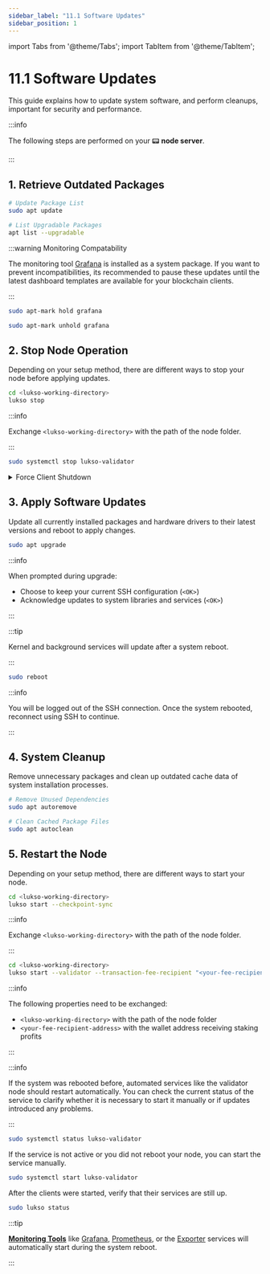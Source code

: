 ```yaml
---
sidebar_label: "11.1 Software Updates"
sidebar_position: 1
---
```


import Tabs from '@theme/Tabs';
import TabItem from '@theme/TabItem';

# 11.1 Software Updates

This guide explains how to update system software, and perform cleanups, important for security and performance.

:::info

The following steps are performed on your 📟 **node server**.

:::

## 1. Retrieve Outdated Packages

```sh
# Update Package List
sudo apt update

# List Upgradable Packages
apt list --upgradable
```

:::warning Monitoring Compatability

The monitoring tool [Grafana](/docs/guides/monitoring/grafana.md) is installed as a system package. If you want to prevent incompatibilities, its recommended to pause these updates until the latest dashboard templates are available for your blockchain clients.

:::

<Tabs >
  <TabItem value="hold" label="Pause Grafana Updates" default>

```sh
sudo apt-mark hold grafana
```

</TabItem> <TabItem value="unhold" label="Resume Grafana Updates">

```sh
sudo apt-mark unhold grafana
```

</TabItem>
</Tabs>

## 2. Stop Node Operation

Depending on your setup method, there are different ways to stop your node before applying updates.

<Tabs groupId="setup">
  <TabItem value="cli" label="LUKSO CLI" default>

```sh
cd <lukso-working-directory>
lukso stop
```

:::info

Exchange `<lukso-working-directory>` with the path of the node folder.

:::

</TabItem> <TabItem value="automation" label="Service Automation">

```sh
sudo systemctl stop lukso-validator
```

</TabItem>
</Tabs>

<details>
<summary>Force Client Shutdown</summary>

<Tabs>
<TabItem value="geth" label="Geth">

```sh
sudo pkill geth
```

</TabItem> <TabItem value="erigon" label="Erigon">

```sh
sudo pkill erigon
```

</TabItem> <TabItem value="nethermind" label="Nethermind">

```sh
sudo pkill nethermind
```

</TabItem> <TabItem value="besu" label="Besu">

```sh
sudo pkill besu
```

</TabItem> <TabItem value="teku" label="Teku">

```sh
sudo pkill teku
```

</TabItem> <TabItem value="nimbus2" label="Nimbus-Eth2">

```sh
sudo pkill nimbus_beacon_node
sudo pkill nimbus_validator_client
```

</TabItem> <TabItem value="lighthouse" label="Lighthouse">

```sh
sudo pkill lighthouse
```

:::tip

The Lighthouse client uses a single binary for both the consensus and validator processes.

:::

</TabItem> <TabItem value="prysm" label="Prysm">

```sh
sudo pkill prysm
sudo pkill validator
```

</TabItem>
</Tabs>

</details>

## 3. Apply Software Updates

Update all currently installed packages and hardware drivers to their latest versions and reboot to apply changes.

```sh
sudo apt upgrade
```

:::info

When prompted during upgrade:

- Choose to keep your current SSH configuration (`<OK>`)
- Acknowledge updates to system libraries and services (`<OK>`)

:::

:::tip

Kernel and background services will update after a system reboot.

:::

```sh
sudo reboot
```

:::info

You will be logged out of the SSH connection. Once the system rebooted, reconnect using SSH to continue.

:::

## 4. System Cleanup

Remove unnecessary packages and clean up outdated cache data of system installation processes.

```sh
# Remove Unused Dependencies
sudo apt autoremove

# Clean Cached Package Files
sudo apt autoclean
```

## 5. Restart the Node

Depending on your setup method, there are different ways to start your node.

<Tabs groupId="setup">
  <TabItem value="clinode" label="LUKSO CLI Node" default>

```sh
cd <lukso-working-directory>
lukso start --checkpoint-sync
```

:::info

Exchange `<lukso-working-directory>` with the path of the node folder.

:::

</TabItem> <TabItem value="clivalidator" label="LUKSO CLI Validator" default>

```sh
cd <lukso-working-directory>
lukso start --validator --transaction-fee-recipient "<your-fee-recipient-address>" --checkpoint-sync
```

:::info

The following properties need to be exchanged:

- `<lukso-working-directory>` with the path of the node folder
- `<your-fee-recipient-address>` with the wallet address receiving staking profits

:::

</TabItem> <TabItem value="automation" label="Service Automation">

:::info

If the system was rebooted before, automated services like the validator node should restart automatically. You can check the current status of the service to clarify whether it is necessary to start it manually or if updates introduced any problems.

:::

```sh
sudo systemctl status lukso-validator
```

If the service is not active or you did not reboot your node, you can start the service manually.

```sh
sudo systemctl start lukso-validator
```

</TabItem>
</Tabs>

After the clients were started, verify that their services are still up.

```sh
sudo lukso status
```

:::tip

[**Monitoring Tools**](/docs/theory/node-operation/monitoring-tools.md) like [Grafana](/docs/guides/monitoring/grafana.md), [Prometheus](/docs/guides/monitoring/prometheus.md), or the [Exporter](/docs/guides/monitoring/node-exporter.md) services will automatically start during the system reboot.

:::
